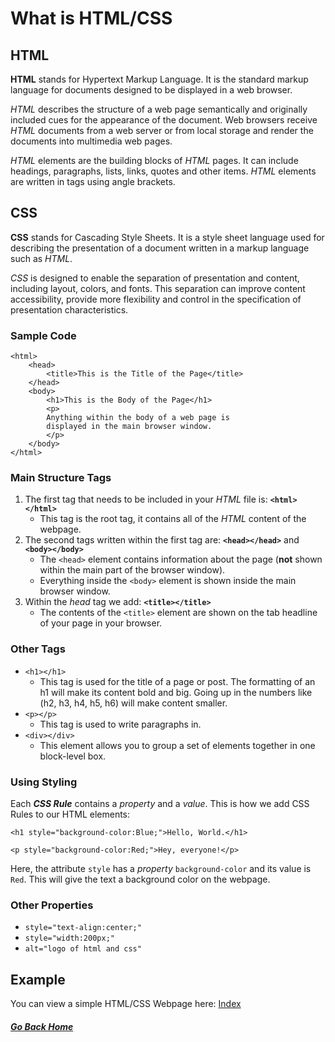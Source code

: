 # What is HTML/CSS

## HTML

**HTML** stands for Hypertext Markup Language. It is the standard markup language for documents designed to be displayed in a web browser. 

*HTML* describes the structure of a web page semantically and originally included cues for the appearance of the document.
Web browsers receive *HTML* documents from a web server or from local storage and render the documents into multimedia web pages. 

*HTML* elements are the building blocks of *HTML* pages. It can include headings, paragraphs, lists, links, quotes and other items. *HTML* elements are written in tags using angle brackets. 

## CSS
**CSS** stands for Cascading Style Sheets. It is a style sheet language used for describing the presentation of a document written in a markup language such as *HTML*. 

*CSS* is designed to enable the separation of presentation and content, including layout, colors, and fonts. 
This separation can improve content accessibility, provide more flexibility and control in the specification of presentation characteristics.

### Sample Code 
```
<html>
    <head>
        <title>This is the Title of the Page</title>
    </head>
    <body>
        <h1>This is the Body of the Page</h1>
        <p>
        Anything within the body of a web page is
        displayed in the main browser window.
        </p>
    </body>
</html>
```

### Main Structure Tags

1. The first tag that needs to be included in your *HTML* file is:
    **`<html></html>`**
    - This tag is the root tag, it contains all of the *HTML* content of the webpage.
2. The second tags written within the first tag are: 
   **`<head></head>`** and **`<body></body>`**
    - The `<head>` element contains information about the page (**not** shown within the main part of the browser window).
    - Everything inside the `<body>` element is shown inside the main browser window.
3. Within the *head* tag we add: 
   **`<title></title>`**
    - The contents of the `<title>` element are shown on the tab headline of your page in your browser.


### Other Tags

- `<h1></h1>`
    * This tag is used for the title of a page or post. The formatting of an h1 will make its content bold and big. 
      Going up in the numbers like (h2, h3, h4, h5, h6) will make content smaller.
- `<p></p>`
    * This tag is used to write paragraphs in.
- `<div></div>`
    * This element allows you to group a set of elements together in one block-level box.


### Using Styling
Each **_CSS Rule_** contains a *property* and a *value*.
This is how we add CSS Rules to our HTML elements:

```
<h1 style="background-color:Blue;">Hello, World.</h1>

<p style="background-color:Red;">Hey, everyone!</p>
```
Here, the attribute `style` has a *property* `background-color` and its value is `Red`.
This will give the text a background color on the webpage.

### Other Properties
- `style="text-align:center;"`
- `style="width:200px;"`
- `alt="logo of html and css"`


## Example
You can view a simple HTML/CSS Webpage here: [Index](html_css_example.html)

##### [Go Back Home](README.md)